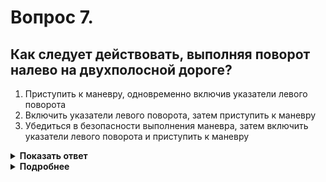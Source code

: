 # Вопрос 7.

## Как следует действовать, выполняя поворот налево на двухполосной дороге?

1. Приступить к маневру, одновременно включив указатели левого поворота
2. Включить указатели левого поворота, затем приступить к маневру
3. Убедиться в безопасности выполнения маневра, затем включить указатели левого поворота и приступить к маневру

<details>
<summary><b>Показать ответ</b></summary>
Правильный ответ: 3
</details>
<details>
<summary><b>Подробнее</b></summary>
На любой дороге при повороте налево или развороте Вы, как требует пункт 8.1 ПДД, заблаговременно включаете левый сигнал поворота.
Но т.к. в рассматриваемой ситуации по одной полосе в каждом направлении, может кто-то из водителей движущихся сзади Вас в попутном направлении, уже опередив Вас, подать сигнал и приступить к выполнению обгона. В этом случае уже Вы, согласно пункта 11.3 ПДД, своими действиями будете создавать ему препятствие, являясь неосознанным нарушителем ПДД.
Поэтому на такой дороге, если движение в потоке, заблаговременно плавно снижайте скорость, при этом практически не производя торможения, чуть нажимая на педаль тормоза несколько раз включите стоп-сигналы; в это время убедитесь, что никто не совершает обгон, включите левый сигнал поворота и еще раз убедившись, что дальнейшие намерения о повороте налево или развороте понятны другим водителям, приступайте к выполнению маневра, учитывая встречное движение.
(Пункты 8.1, 11.1 ПДД)
</details>
